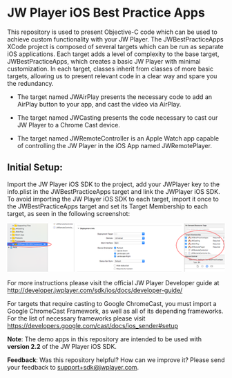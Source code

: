 # JW Player iOS Best Practice Apps

This repository is used to present Objective-C code which can be used to achieve custom functionality with your JW Player. 
The JWBestPracticeApps XCode project is composed of several targets which can be run as separate iOS applications. 
Each target adds a level of complexity to the base target, JWBestPracticeApps, which creates a basic JW Player with minimal customization. In each target, classes inherit from classes of more basic targets, allowing us to present relevant code in a clear way and spare you the redundancy.

- The target named JWAirPlay presents the necessary code to add an AirPlay button to your app, and cast the video via AirPlay.

- The target named JWCasting presents the code necessary to cast our JW Player to a Chrome Cast device.

- The target named JWRemoteController is an Apple Watch app capable of controlling the JW Player in the iOS App named JWRemotePlayer.

## Initial Setup:

Import the JW Player iOS SDK to the project, add your JWPlayer key to the info.plist in the JWBestPracticeApps target and link the JWPlayer iOS SDK. To avoid importing the JW Player iOS SDK to each target, import it once to the JWBestPracticeApps target and set its Target Membership to each target, as seen in the following screenshot:

![Target Membership Screenshot](./images/target_membership.png)

For more instructions please visit the official JW Player Developer guide at http://developer.jwplayer.com/sdk/ios/docs/developer-guide/

For targets that require casting to Google ChromeCast, you must import a Google ChromeCast Framework, as well as all of its depending frameworks. For the list of necessary frameworks please visit https://developers.google.com/cast/docs/ios_sender#setup

**Note**: The demo apps in this repository are intended to be used with **version 2.2** of the JW Player iOS SDK.

**Feedback**: Was this repository helpful? How can we improve it? Please send your feedback to support+sdk@jwplayer.com.
